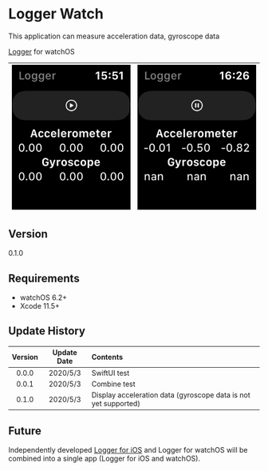 #  Logger Watch

This application can measure acceleration data, gyroscope data

[Logger](https://github.com/Shakshi3104/Logger5) for watchOS


![screen](materials/IMG_4150.PNG) | ![screen](materials/IMG_4151.PNG)
:-: | :-:

## Version
0.1.0

## Requirements
- watchOS 6.2+
- Xcode 11.5+

## Update History

|Version|Update Date|Contents|
|:----:|:-------------:|:---------|
|0.0.0|2020/5/3| SwiftUI test|
|0.0.1|2020/5/3| Combine test|
|0.1.0|2020/5/3| Display acceleration data (gyroscope data is not yet supported)|

## Future
Independently developed [Logger for iOS](https://github.com/Shakshi3104/Logger5) and Logger for watchOS will be combined into a single app (Logger for iOS and watchOS).
